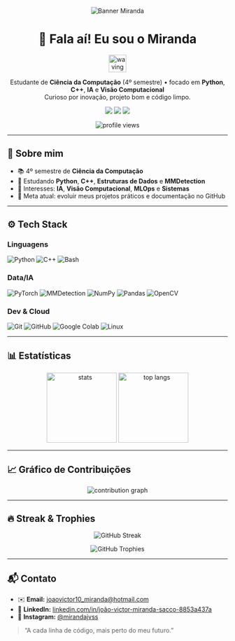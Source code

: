 <!-- Banner roxo com nome -->
<p align="center">
  <img src="https://img.shields.io/badge/MIRANDA-6f2da8?style=for-the-badge&logoColor=white&labelColor=4b0082" alt="Banner Miranda"/>
</p>

<!-- Banner / Intro -->
<h1 align="center">🎯 Fala aí! Eu sou o Miranda</h1>
<p align="center">
  <img src="https://media.giphy.com/media/hvRJCLFzcasrR4ia7z/giphy.gif" width="40px" alt="waving hand"/>  
</p>
<p align="center">
  Estudante de <b>Ciência da Computação</b> (4º semestre) • focado em <b>Python</b>, <b>C++</b>, <b>IA</b> e <b>Visão Computacional</b><br/>
  Curioso por inovação, projeto bom e código limpo.
</p>

<p align="center">
  <a href="mailto:joaovictor10_miranda@hotmail.com"><img src="https://img.shields.io/badge/Email-joaovictor10__miranda%40hotmail.com-6f2da8?style=for-the-badge&logo=minutemailer&logoColor=white" /></a>
  <a href="https://www.instagram.com/mirandajvss"><img src="https://img.shields.io/badge/Instagram-@mirandajvsse-bf37ff?style=for-the-badge&logo=instagram&logoColor=white" /></a>
  <a href="https://www.linkedin.com/in/jo%C3%A3o-victor-miranda-sacco-8853a437a"><img src="https://img.shields.io/badge/LinkedIn-João%20Victor%20Miranda-6f2da8?style=for-the-badge&logo=linkedin&logoColor=white" /></a>
</p>

<p align="center">
  <img src="https://komarev.com/ghpvc/?username=miranda-1&style=flat-square&label=Profile%20views&color=6f2da8" alt="profile views"/>
</p>

---

## 🧩 Sobre mim
- 📚 4º semestre de **Ciência da Computação**  
- 🧠 Estudando **Python**, **C++**, **Estruturas de Dados** e **MMDetection**  
- 🔬 Interesses: **IA**, **Visão Computacional**, **MLOps** e **Sistemas**  
- 🎯 Meta atual: evoluir meus projetos práticos e documentação no GitHub

---

## ⚙️ Tech Stack
### Linguagens
![Python](https://img.shields.io/badge/Python-6f2da8?style=for-the-badge&logo=python&logoColor=white)
![C++](https://img.shields.io/badge/C%2B%2B-6f2da8?style=for-the-badge&logo=c%2B%2B&logoColor=white)
![Bash](https://img.shields.io/badge/Bash-6f2da8?style=for-the-badge&logo=gnubash&logoColor=white)

### Data/IA
![PyTorch](https://img.shields.io/badge/PyTorch-6f2da8?style=for-the-badge&logo=pytorch&logoColor=white)
![MMDetection](https://img.shields.io/badge/MMDetection-6f2da8?style=for-the-badge&logoColor=white)
![NumPy](https://img.shields.io/badge/NumPy-6f2da8?style=for-the-badge&logo=numpy&logoColor=white)
![Pandas](https://img.shields.io/badge/Pandas-6f2da8?style=for-the-badge&logo=pandas&logoColor=white)
![OpenCV](https://img.shields.io/badge/OpenCV-6f2da8?style=for-the-badge&logo=opencv&logoColor=white)

### Dev & Cloud
![Git](https://img.shields.io/badge/Git-6f2da8?style=for-the-badge&logo=git&logoColor=white)
![GitHub](https://img.shields.io/badge/GitHub-6f2da8?style=for-the-badge&logo=github&logoColor=white)
![Google Colab](https://img.shields.io/badge/Google%20Colab-6f2da8?style=for-the-badge&logo=googlecolab&logoColor=white)
![Linux](https://img.shields.io/badge/Linux-6f2da8?style=for-the-badge&logo=linux&logoColor=white)

---

## 📊 Estatísticas
<p align="center">
  <img height="160" src="https://github-readme-stats.vercel.app/api?username=miranda-1&show_icons=true&theme=midnight-purple&rank_icon=github" alt="stats"/>
  <img height="160" src="https://github-readme-stats.vercel.app/api/top-langs/?username=miranda-1&layout=compact&theme=midnight-purple" alt="top langs"/>
</p>

---

## 📈 Gráfico de Contribuições
<p align="center">
  <img src="https://github-readme-activity-graph.vercel.app/graph?username=miranda-1&bg_color=0d1117&color=c9d1d9&line=bf37ff&point=6f2da8&area=true&hide_border=true" alt="contribution graph"/>
</p>

---

## 🔥 Streak & Trophies
<p align="center">
  <img src="https://streak-stats.demolab.com?user=miranda-1&theme=tokyonight&hide_border=true&border_radius=6" alt="GitHub Streak" />
</p>

<p align="center">
  <img src="https://github-profile-trophy.vercel.app/?username=miranda-1&theme=dracula&no-frame=true&no-bg=true&margin-w=4" alt="GitHub Trophies"/>
</p>

---

## 📬 Contato
- ✉️ **Email:** <joaovictor10_miranda@hotmail.com>  
- 💼 **LinkedIn:** [linkedin.com/in/joão-victor-miranda-sacco-8853a437a](https://www.linkedin.com/in/jo%C3%A3o-victor-miranda-sacco-8853a437a)  
- 📸 **Instagram:** [@mirandajvss](https://www.instagram.com/mirandajvss)

> “A cada linha de código, mais perto do meu futuro.”  
